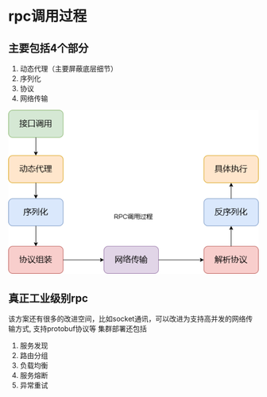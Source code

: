 # rpc调用过程

## 主要包括4个部分
1. 动态代理（主要屏蔽底层细节）
2. 序列化
3. 协议
4. 网络传输

![rpc调用过程](https://github.com/liugangdao/code-awesome/blob/master/rpc_server/doc/rpc.png?raw=true)


## 真正工业级别rpc
该方案还有很多的改进空间，比如socket通讯，可以改进为支持高并发的网络传输方式, 支持protobuf协议等
集群部署还包括
1. 服务发现
2. 路由分组
3. 负载均衡
4. 服务熔断
5. 异常重试
